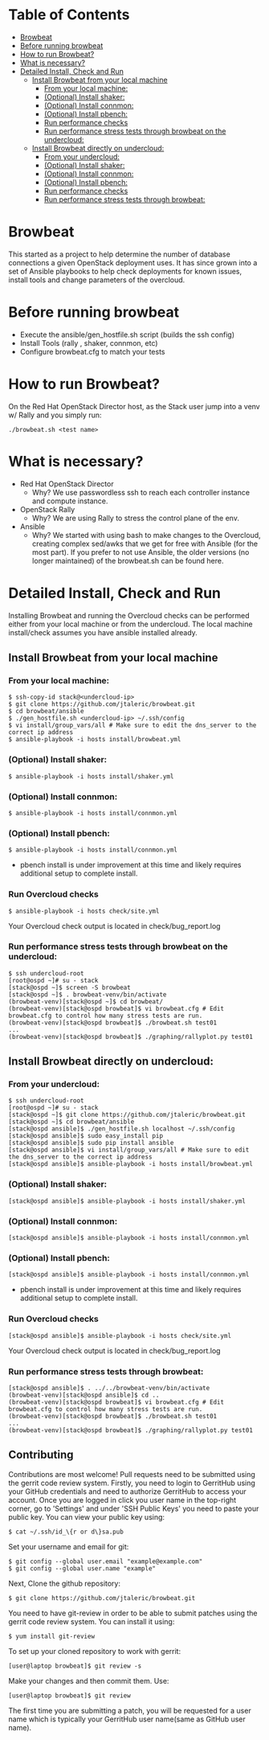 Table of Contents
=================

  * [Browbeat](#browbeat)
  * [Before running browbeat](#before-running-browbeat)
  * [How to run Browbeat?](#how-to-run-browbeat)
  * [What is necessary?](#what-is-necessary)
  * [Detailed Install, Check and Run](#detailed-install-check-and-run)
    * [Install Browbeat from your local machine](#install-browbeat-from-your-local-machine)
      * [From your local machine:](#from-your-local-machine)
      * [(Optional) Install shaker:](#optional-install-shaker)
      * [(Optional) Install connmon:](#optional-install-connmon)
      * [(Optional) Install pbench:](#optional-install-pbench)
      * [Run performance checks](#run-performance-checks)
      * [Run performance stress tests through browbeat on the undercloud:](#run-performance-stress-tests-through-browbeat-on-the-undercloud)
    * [Install Browbeat directly on undercloud:](#install-browbeat-directly-on-undercloud)
      * [From your undercloud:](#from-your-undercloud)
      * [(Optional) Install shaker:](#optional-install-shaker-1)
      * [(Optional) Install connmon:](#optional-install-connmon-1)
      * [(Optional) Install pbench:](#optional-install-pbench-1)
      * [Run performance checks](#run-performance-checks-1)
      * [Run performance stress tests through browbeat:](#run-performance-stress-tests-through-browbeat)

# Browbeat
This started as a project to help determine the number of database connections a given OpenStack deployment uses. It has since
grown into a set of Ansible playbooks to help check deployments for known issues, install tools and change parameters of the
overcloud.

# Before running browbeat
* Execute the ansible/gen_hostfile.sh script (builds the ssh config)
* Install Tools (rally , shaker, connmon, etc)
* Configure browbeat.cfg to match your tests

# How to run Browbeat?
On the Red Hat OpenStack Director host, as the Stack user jump into a venv w/ Rally and you simply run:

    ./browbeat.sh <test name>

# What is necessary?
* Red Hat OpenStack Director
  * Why? We use passwordless ssh to reach each controller instance and compute instance.
* OpenStack Rally
  * Why? We are using Rally to stress the control plane of the env.
* Ansible
  * Why? We started with using bash to make changes to the Overcloud, creating complex sed/awks that we get for free with Ansible (for the most part). If you prefer to not use Ansible, the older versions (no longer maintained) of the browbeat.sh can be found here.


# Detailed Install, Check and Run

Installing Browbeat and running the Overcloud checks can be performed either from your local machine or from the undercloud.  The local machine install/check assumes you have ansible installed already.

## Install Browbeat from your local machine

### From your local machine:
```
$ ssh-copy-id stack@<undercloud-ip>
$ git clone https://github.com/jtaleric/browbeat.git
$ cd browbeat/ansible
$ ./gen_hostfile.sh <undercloud-ip> ~/.ssh/config
$ vi install/group_vars/all # Make sure to edit the dns_server to the correct ip address
$ ansible-playbook -i hosts install/browbeat.yml
```

### (Optional) Install shaker:
```
$ ansible-playbook -i hosts install/shaker.yml
```

### (Optional) Install connmon:
```
$ ansible-playbook -i hosts install/connmon.yml
```

### (Optional) Install pbench:
```
$ ansible-playbook -i hosts install/connmon.yml
```
* pbench install is under improvement at this time and likely requires additional setup to complete install.

### Run Overcloud checks
```
$ ansible-playbook -i hosts check/site.yml
```
Your Overcloud check output is located in check/bug_report.log

### Run performance stress tests through browbeat on the undercloud:
```
$ ssh undercloud-root
[root@ospd ~]# su - stack
[stack@ospd ~]$ screen -S browbeat
[stack@ospd ~]$ . browbeat-venv/bin/activate
(browbeat-venv)[stack@ospd ~]$ cd browbeat/
(browbeat-venv)[stack@ospd browbeat]$ vi browbeat.cfg # Edit browbeat.cfg to control how many stress tests are run.
(browbeat-venv)[stack@ospd browbeat]$ ./browbeat.sh test01
...
(browbeat-venv)[stack@ospd browbeat]$ ./graphing/rallyplot.py test01
```

## Install Browbeat directly on undercloud:

### From your undercloud:
```
$ ssh undercloud-root
[root@ospd ~]# su - stack
[stack@ospd ~]$ git clone https://github.com/jtaleric/browbeat.git
[stack@ospd ~]$ cd browbeat/ansible
[stack@ospd ansible]$ ./gen_hostfile.sh localhost ~/.ssh/config
[stack@ospd ansible]$ sudo easy_install pip
[stack@ospd ansible]$ sudo pip install ansible
[stack@ospd ansible]$ vi install/group_vars/all # Make sure to edit the dns_server to the correct ip address
[stack@ospd ansible]$ ansible-playbook -i hosts install/browbeat.yml
```

### (Optional) Install shaker:
```
[stack@ospd ansible]$ ansible-playbook -i hosts install/shaker.yml
```

### (Optional) Install connmon:
```
[stack@ospd ansible]$ ansible-playbook -i hosts install/connmon.yml
```

### (Optional) Install pbench:
```
[stack@ospd ansible]$ ansible-playbook -i hosts install/connmon.yml
```
* pbench install is under improvement at this time and likely requires additional setup to complete install.

### Run Overcloud checks
```
[stack@ospd ansible]$ ansible-playbook -i hosts check/site.yml
```
Your Overcloud check output is located in check/bug_report.log

### Run performance stress tests through browbeat:
```
[stack@ospd ansible]$ . ../../browbeat-venv/bin/activate
(browbeat-venv)[stack@ospd ansible]$ cd ..
(browbeat-venv)[stack@ospd browbeat]$ vi browbeat.cfg # Edit browbeat.cfg to control how many stress tests are run.
(browbeat-venv)[stack@ospd browbeat]$ ./browbeat.sh test01
...
(browbeat-venv)[stack@ospd browbeat]$ ./graphing/rallyplot.py test01
```
## Contributing
Contributions are most welcome! Pull requests need to be submitted using the gerrit code review system. Firstly, you need to login to GerritHub using your GitHub credentials and need to authorize GerritHub to access your account. Once you are logged in click you user name in the top-right corner, go to  'Settings' and under 'SSH Public Keys' you need to paste your public key. You can view your public key using:
```
$ cat ~/.ssh/id_\{r or d\}sa.pub
```
Set your username and email for git:
```
$ git config --global user.email "example@example.com"
$ git config --global user.name "example"
```
Next, Clone the github repository:
```
$ git clone https://github.com/jtaleric/browbeat.git
```
You need to have git-review in order to be able to submit patches using the gerrit code review system. You can install it using:
```
$ yum install git-review
```
To set up your cloned repository to work with gerrit:
```
[user@laptop browbeat]$ git review -s
```
Make your changes and then commit them. Use:
```
[user@laptop browbeat]$ git review
```
The first time you are submitting a patch, you will be requested for a user name which is typically your GerritHub user name(same as GitHub user name).
